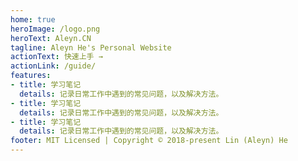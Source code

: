```yaml
---
home: true
heroImage: /logo.png
heroText: Aleyn.CN
tagline: Aleyn He's Personal Website
actionText: 快速上手 →
actionLink: /guide/
features:
- title: 学习笔记
  details: 记录日常工作中遇到的常见问题，以及解决方法。
- title: 学习笔记
  details: 记录日常工作中遇到的常见问题，以及解决方法。
- title: 学习笔记
  details: 记录日常工作中遇到的常见问题，以及解决方法。
footer: MIT Licensed | Copyright © 2018-present Lin (Aleyn) He
---
```

